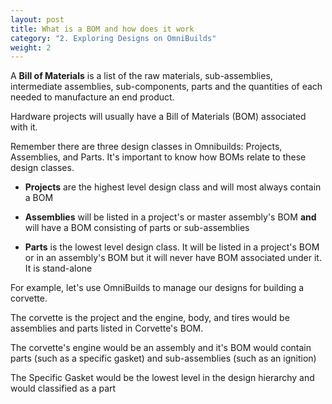 ```yaml
---
layout: post
title: What is a BOM and how does it work
category: "2. Exploring Designs on OmniBuilds"
weight: 2
---
```


A **Bill of Materials** is a list of the raw materials, sub-assemblies, intermediate assemblies, sub-components, parts and the quantities of each needed to manufacture an end product.

Hardware projects will usually have a Bill of Materials (BOM) associated with it.

Remember there are three design classes in Omnibuilds: Projects, Assemblies, and Parts. It's important to know how BOMs relate to these design classes.

- **Projects** are the highest level design class and will most always contain a BOM

- **Assemblies** will be listed in a project's or master assembly's BOM **and** will have a BOM consisting of parts or sub-assemblies  

- **Parts** is the lowest level design class. It will be listed in a project's BOM or in an assembly's BOM but it will never have BOM associated under it. It is stand-alone


For example, let's use OmniBuilds to manage our designs for building a corvette.

The corvette is the project and the engine, body, and tires would be assemblies and parts listed in Corvette's BOM.

The corvette's engine would be an assembly and it's BOM would contain parts (such as a specific gasket) and sub-assemblies (such as an ignition)

The Specific Gasket would be the lowest level in the design hierarchy and would classified as a part
